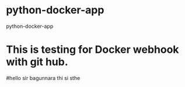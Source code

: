 # python-docker-app
python-docker-app
# This is testing for Docker webhook with git hub.
#hello sir bagunnara
thi si sthe
